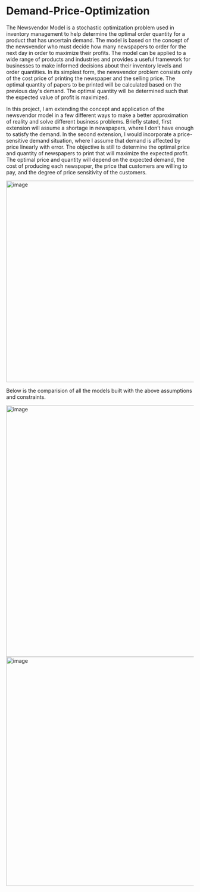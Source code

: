 # Demand-Price-Optimization

The Newsvendor Model is a stochastic optimization problem used in inventory management to help determine the optimal order quantity for a product that has uncertain demand. The model is based on the concept of the newsvendor who must decide how many newspapers to order for the next day in order to maximize their profits. The model can be applied to a wide range of products and industries and provides a useful framework for businesses to make informed decisions about their inventory levels and order quantities. In its simplest form, the newsvendor problem consists only of the cost price of printing the newspaper and the selling price. The optimal quantity of papers to be printed will be calculated based on the previous day's demand. The optimal quantity will be determined such that the expected value of profit is maximized.

In this project, I am extending the concept and application of the newsvendor model in a few different ways to make a better approximation of reality and solve different business problems. Briefly stated, first extension will assume a shortage in newspapers, where I don’t have enough to satisfy the demand. In the second extension, I would incorporate a price-sensitive demand situation, where I assume that demand is affected by price linearly with error. The objective is still to determine the optimal price and quantity of newspapers to print that will maximize the expected profit. The optimal price and quantity will depend on the expected demand, the cost of producing each newspaper, the price that customers are willing to pay, and the degree of price sensitivity of the customers.

<img width="540" alt="image" src="https://user-images.githubusercontent.com/101216624/229675259-bf497660-d384-41be-8490-6fd7182c98df.png">

Below is the comparision of all the models built with the above assumptions and constraints.

<img width="674" alt="image" src="https://user-images.githubusercontent.com/101216624/229675370-3a33b50a-b96c-4cd7-a0b1-e5c59ec8ef7b.png">

<img width="614" alt="image" src="https://user-images.githubusercontent.com/101216624/229675409-be3f9475-09b5-47a1-b254-33932e7685d8.png">



